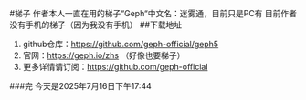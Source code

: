 #梯子
作者本人一直在用的梯子“Geph“中文名：迷雾通，目前只是PC有
目前作者没有手机的梯子（因为我没有手机）
##下载地址
1. github仓库：https://github.com/geph-official/geph5
2. 官网：https://geph.io/zhs  （好像也要梯子）
3. 更多详情请订阅：https://github.com/geph-official

###完
今天是2025年7月16日下午17:44